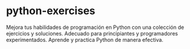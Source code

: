 # python-exercises
Mejora tus habilidades de programación en Python con una colección de ejercicios y soluciones. Adecuado para principiantes y programadores experimentados. Aprende y practica Python de manera efectiva.

